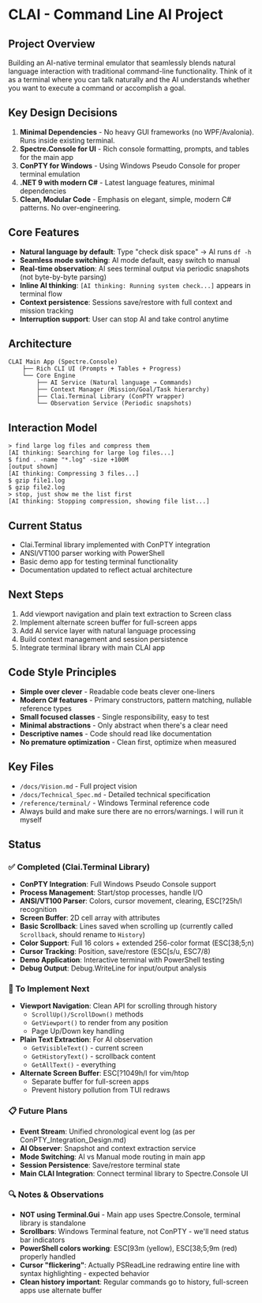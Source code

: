 # CLAI - Command Line AI Project

## Project Overview
Building an AI-native terminal emulator that seamlessly blends natural language interaction with traditional command-line functionality. Think of it as a terminal where you can talk naturally and the AI understands whether you want to execute a command or accomplish a goal.

## Key Design Decisions
1. **Minimal Dependencies** - No heavy GUI frameworks (no WPF/Avalonia). Runs inside existing terminal.
2. **Spectre.Console for UI** - Rich console formatting, prompts, and tables for the main app
3. **ConPTY for Windows** - Using Windows Pseudo Console for proper terminal emulation
4. **.NET 9 with modern C#** - Latest language features, minimal dependencies
5. **Clean, Modular Code** - Emphasis on elegant, simple, modern C# patterns. No over-engineering.

## Core Features
- **Natural language by default**: Type "check disk space" → AI runs `df -h`
- **Seamless mode switching**: AI mode default, easy switch to manual
- **Real-time observation**: AI sees terminal output via periodic snapshots (not byte-by-byte parsing)
- **Inline AI thinking**: `[AI thinking: Running system check...]` appears in terminal flow
- **Context persistence**: Sessions save/restore with full context and mission tracking
- **Interruption support**: User can stop AI and take control anytime

## Architecture
```
CLAI Main App (Spectre.Console)
    ├── Rich CLI UI (Prompts + Tables + Progress)
    └── Core Engine
        ├── AI Service (Natural language → Commands)
        ├── Context Manager (Mission/Goal/Task hierarchy)
        ├── Clai.Terminal Library (ConPTY wrapper)
        └── Observation Service (Periodic snapshots)
```

## Interaction Model
```
> find large log files and compress them
[AI thinking: Searching for large log files...]
$ find . -name "*.log" -size +100M
[output shown]
[AI thinking: Compressing 3 files...]
$ gzip file1.log
$ gzip file2.log
> stop, just show me the list first
[AI thinking: Stopping compression, showing file list...]
```

## Current Status
- Clai.Terminal library implemented with ConPTY integration
- ANSI/VT100 parser working with PowerShell
- Basic demo app for testing terminal functionality
- Documentation updated to reflect actual architecture

## Next Steps
1. Add viewport navigation and plain text extraction to Screen class
2. Implement alternate screen buffer for full-screen apps
3. Add AI service layer with natural language processing
4. Build context management and session persistence
5. Integrate terminal library with main CLAI app

## Code Style Principles
- **Simple over clever** - Readable code beats clever one-liners
- **Modern C# features** - Primary constructors, pattern matching, nullable reference types
- **Small focused classes** - Single responsibility, easy to test
- **Minimal abstractions** - Only abstract when there's a clear need
- **Descriptive names** - Code should read like documentation
- **No premature optimization** - Clean first, optimize when measured

## Key Files
- `/docs/Vision.md` - Full project vision
- `/docs/Technical_Spec.md` - Detailed technical specification
- `/reference/terminal/` - Windows Terminal reference code
- Always build and make sure there are no errors/warnings. I will run it myself

## Status

### ✅ Completed (Clai.Terminal Library)
- **ConPTY Integration**: Full Windows Pseudo Console support
- **Process Management**: Start/stop processes, handle I/O  
- **ANSI/VT100 Parser**: Colors, cursor movement, clearing, ESC[?25h/l recognition
- **Screen Buffer**: 2D cell array with attributes
- **Basic Scrollback**: Lines saved when scrolling up (currently called `Scrollback`, should rename to `History`)
- **Color Support**: Full 16 colors + extended 256-color format (ESC[38;5;n)
- **Cursor Tracking**: Position, save/restore (ESC[s/u, ESC7/8)
- **Demo Application**: Interactive terminal with PowerShell testing
- **Debug Output**: Debug.WriteLine for input/output analysis

### 🚧 To Implement Next
- **Viewport Navigation**: Clean API for scrolling through history
  - `ScrollUp()/ScrollDown()` methods
  - `GetViewport()` to render from any position
  - Page Up/Down key handling
- **Plain Text Extraction**: For AI observation
  - `GetVisibleText()` - current screen
  - `GetHistoryText()` - scrollback content  
  - `GetAllText()` - everything
- **Alternate Screen Buffer**: ESC[?1049h/l for vim/htop
  - Separate buffer for full-screen apps
  - Prevent history pollution from TUI redraws

### 📋 Future Plans
- **Event Stream**: Unified chronological event log (as per ConPTY_Integration_Design.md)
- **AI Observer**: Snapshot and context extraction service
- **Mode Switching**: AI vs Manual mode routing in main app
- **Session Persistence**: Save/restore terminal state
- **Main CLAI Integration**: Connect terminal library to Spectre.Console UI

### 🔍 Notes & Observations
- **NOT using Terminal.Gui** - Main app uses Spectre.Console, terminal library is standalone
- **Scrollbars**: Windows Terminal feature, not ConPTY - we'll need status bar indicators
- **PowerShell colors working**: ESC[93m (yellow), ESC[38;5;9m (red) properly handled
- **Cursor "flickering"**: Actually PSReadLine redrawing entire line with syntax highlighting - expected behavior
- **Clean history important**: Regular commands go to history, full-screen apps use alternate buffer